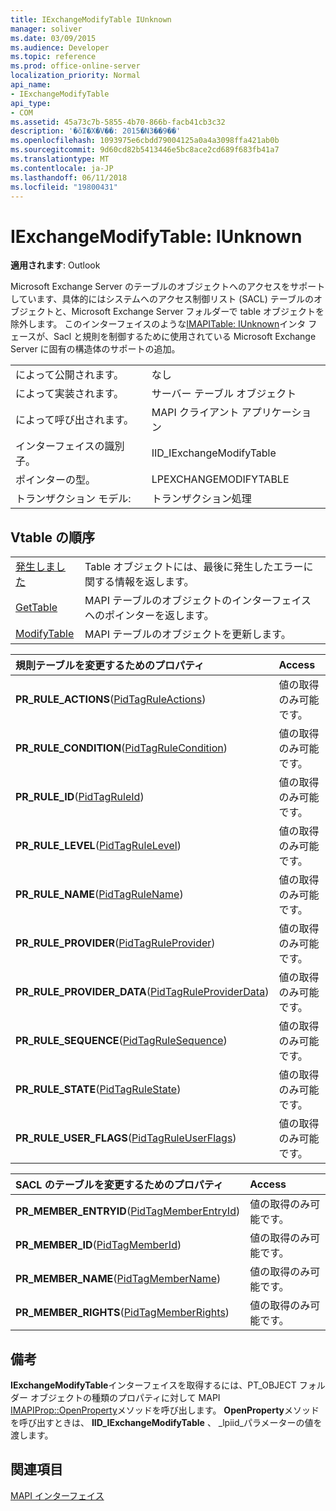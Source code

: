 ```yaml
---
title: IExchangeModifyTable IUnknown
manager: soliver
ms.date: 03/09/2015
ms.audience: Developer
ms.topic: reference
ms.prod: office-online-server
localization_priority: Normal
api_name:
- IExchangeModifyTable
api_type:
- COM
ms.assetid: 45a73c7b-5855-4b70-866b-facb41cb3c32
description: '�ŏI�X�V��: 2015�N3��9��'
ms.openlocfilehash: 1093975e6cbdd79004125a0a4a3098ffa421ab0b
ms.sourcegitcommit: 9d60cd82b5413446e5bc8ace2cd689f683fb41a7
ms.translationtype: MT
ms.contentlocale: ja-JP
ms.lasthandoff: 06/11/2018
ms.locfileid: "19800431"
---
```

# <a name="iexchangemodifytable--iunknown"></a>IExchangeModifyTable: IUnknown

  
  
**適用されます**: Outlook 
  
Microsoft Exchange Server のテーブルのオブジェクトへのアクセスをサポートしています、具体的にはシステムへのアクセス制御リスト (SACL) テーブルのオブジェクトと、Microsoft Exchange Server フォルダーで table オブジェクトを除外します。 このインターフェイスのような[IMAPITable: IUnknown](imapitableiunknown.md)インタ フェースが、Sacl と規則を制御するために使用されている Microsoft Exchange Server に固有の構造体のサポートの追加。 
  
|||
|:-----|:-----|
|によって公開されます。  <br/> |なし  <br/> |
|によって実装されます。  <br/> |サーバー テーブル オブジェクト  <br/> |
|によって呼び出されます。  <br/> |MAPI クライアント アプリケーション  <br/> |
|インターフェイスの識別子。  <br/> |IID_IExchangeModifyTable  <br/> |
|ポインターの型。  <br/> |LPEXCHANGEMODIFYTABLE  <br/> |
|トランザクション モデル:  <br/> |トランザクション処理  <br/> |
   
## <a name="vtable-order"></a>Vtable の順序

|||
|:-----|:-----|
|[発生しました](iexchangemodifytable-getlasterror.md) <br/> |Table オブジェクトには、最後に発生したエラーに関する情報を返します。  <br/> |
|[GetTable](iexchangemodifytable-gettable.md) <br/> |MAPI テーブルのオブジェクトのインターフェイスへのポインターを返します。  <br/> |
|[ModifyTable](iexchangemodifytable-modifytable.md) <br/> |MAPI テーブルのオブジェクトを更新します。  <br/> |
   
|**規則テーブルを変更するためのプロパティ**|**Access**|
|:-----|:-----|
|**PR_RULE_ACTIONS**([PidTagRuleActions](pidtagruleactions-canonical-property.md))  <br/> |値の取得のみ可能です。  <br/> |
|**PR_RULE_CONDITION**([PidTagRuleCondition](pidtagrulecondition-canonical-property.md))  <br/> |値の取得のみ可能です。  <br/> |
|**PR_RULE_ID**([PidTagRuleId](pidtagruleid-canonical-property.md))  <br/> |値の取得のみ可能です。  <br/> |
|**PR_RULE_LEVEL**([PidTagRuleLevel](pidtagrulelevel-canonical-property.md))  <br/> |値の取得のみ可能です。  <br/> |
|**PR_RULE_NAME**([PidTagRuleName](pidtagrulename-canonical-property.md))  <br/> |値の取得のみ可能です。  <br/> |
|**PR_RULE_PROVIDER**([PidTagRuleProvider](pidtagruleprovider-canonical-property.md))  <br/> |値の取得のみ可能です。  <br/> |
|**PR_RULE_PROVIDER_DATA**([PidTagRuleProviderData](pidtagruleproviderdata-canonical-property.md))  <br/> |値の取得のみ可能です。  <br/> |
|**PR_RULE_SEQUENCE**([PidTagRuleSequence](pidtagrulesequence-canonical-property.md))  <br/> |値の取得のみ可能です。  <br/> |
|**PR_RULE_STATE**([PidTagRuleState](pidtagrulestate-canonical-property.md))  <br/> |値の取得のみ可能です。  <br/> |
|**PR_RULE_USER_FLAGS**([PidTagRuleUserFlags](pidtagruleuserflags-canonical-property.md))  <br/> |値の取得のみ可能です。  <br/> |
   
|**SACL のテーブルを変更するためのプロパティ**|**Access**|
|:-----|:-----|
|**PR_MEMBER_ENTRYID**([PidTagMemberEntryId](pidtagmemberentryid-canonical-property.md))  <br/> |値の取得のみ可能です。  <br/> |
|**PR_MEMBER_ID**([PidTagMemberId](pidtagmemberid-canonical-property.md))  <br/> |値の取得のみ可能です。  <br/> |
|**PR_MEMBER_NAME**([PidTagMemberName](pidtagmembername-canonical-property.md))  <br/> |値の取得のみ可能です。  <br/> |
|**PR_MEMBER_RIGHTS**([PidTagMemberRights](pidtagmemberrights-canonical-property.md))  <br/> |値の取得のみ可能です。  <br/> |
   
## <a name="remarks"></a>備考

**IExchangeModifyTable**インターフェイスを取得するには、PT_OBJECT フォルダー オブジェクトの種類のプロパティに対して MAPI [IMAPIProp::OpenProperty](imapiprop-openproperty.md)メソッドを呼び出します。 **OpenProperty**メソッドを呼び出すときは、 **IID_IExchangeModifyTable** 、 _lpiid_パラメーターの値を渡します。 
  
## <a name="see-also"></a>関連項目



[MAPI インターフェイス](mapi-interfaces.md)

